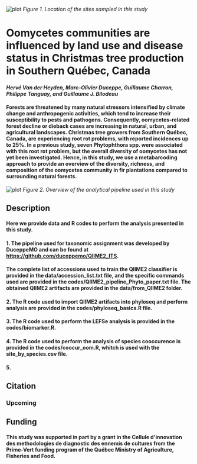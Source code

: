 ![plot](https://github.com/hvanderheyden/cimdec_phytophthora/blob/main/figures/Fig1_Map.jpg?raw=true)
*Figure 1. Location of the sites sampled in this study*
# Oomycetes communities are influenced by land use and disease status in Christmas tree production in Southern Québec, Canada

#### *Hervé Van der Heyden, Marc-Olivier Duceppe, Guillaume Charron, Philippe Tanguay, and Guillaume J. Bilodeau*

#### Forests are threatened by many natural stressors intensified by climate change and anthropogenic activities, which tend to increase their susceptibility to pests and pathogens. Consequently, oomycetes-related forest decline or dieback cases are increasing in natural, urban, and agricultural landscapes. Christmas tree growers from Southern Québec, Canada, are experiencing root rot problems, with reported incidences up to 25%. In a previous study, seven Phytophthora spp. were associated with this root rot problem, but the overall diversity of oomycetes has not yet been investigated. Hence, in this study, we use a metabarcoding approach to provide an overview of the diversity, richness, and composition of the oomycetes community in fir plantations compared to surrounding natural forests.


![plot](https://github.com/hvanderheyden/cimdec_phytophthora/blob/main/figures/Graphical_abstract.png)
*Figure 2. Overview of the analytical pipeline used in this study*

## Description 
#### Here we provide data and R codes to perform the analysis presented in this study. 
#### 1. The pipeline used for taxonomic assignment was developed by DuceppeMO and can be found at https://github.com/duceppemo/QIIME2_ITS. 

#### The complete list of accessions used to train the QIIME2 classifier is provided in the data/accession_list.txt file, and the specific commands used are provided in the codes/QIIME2_pipeline_Phyto_paper.txt file. The obtained QIIME2 artifacts are provided in the data/from_QIIME2 folder.

#### 2. The R code used to import QIIME2 artifacts into phyloseq and perform analysis are provided in the codes/phyloseq_basics.R file. 
#### 3. The R code used to perform the LEFSe analysis is provided in the codes/biomarker.R.
#### 4. The R code used to perform the analysis of species cooccurence is provided in the codes/coocur_oom.R, whitch is used with the site_by_species.csv file.
#### 5. 



## Citation 
### Upcoming 

## Funding 
#### This study was supported in part by a grant in the Cellule d'innovation des methodologies de diagnostic des ennemis de cultures from the Prime-Vert funding program of the Québec Ministry of Agriculture, Fisheries and Food.